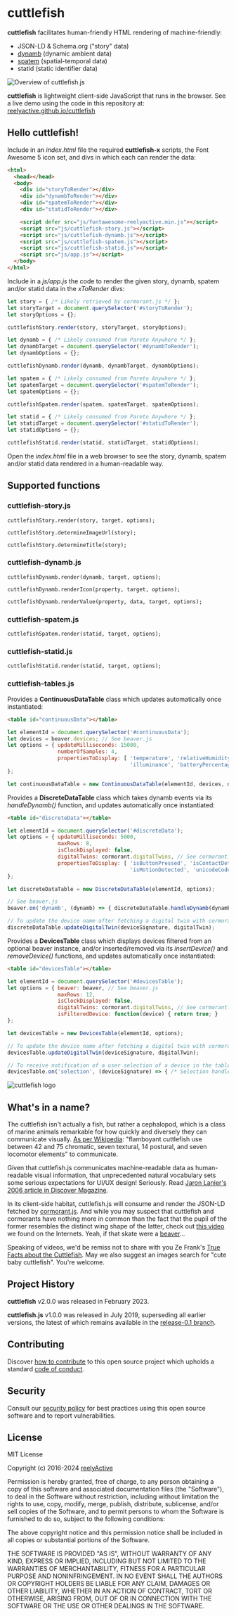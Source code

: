 cuttlefish
==========

__cuttlefish__ facilitates human-friendly HTML rendering of machine-friendly:
- JSON-LD & Schema.org ("story" data)
- [dynamb](https://reelyactive.github.io/diy/cheatsheet/#dynamb) (dynamic ambient data)
- [spatem](https://reelyactive.github.io/diy/cheatsheet/#spatem) (spatial-temporal data)
- statid (static identifier data)

![Overview of cuttlefish.js](https://reelyactive.github.io/cuttlefish/images/overview.png)

__cuttlefish__ is lightweight client-side JavaScript that runs in the browser.  See a live demo using the code in this repository at: [reelyactive.github.io/cuttlefish](https://reelyactive.github.io/cuttlefish)


Hello cuttlefish!
-----------------

Include in an _index.html_ file the required __cuttlefish-x__ scripts, the Font Awesome 5 icon set, and divs in which each can render the data:

```html
<html>
  <head></head>
  <body>
    <div id="storyToRender"></div>
    <div id="dynambToRender"></div>
    <div id="spatemToRender"></div>
    <div id="statidToRender"></div>

    <script defer src="js/fontawesome-reelyactive.min.js"></script>
    <script src="js/cuttlefish-story.js"></script>
    <script src="js/cuttlefish-dynamb.js"></script>
    <script src="js/cuttlefish-spatem.js"></script>
    <script src="js/cuttlefish-statid.js"></script>
    <script src="js/app.js"></script>
  </body>
</html>
```

Include in a _js/app.js_ the code to render the given story, dynamb, spatem and/or statid data in the _xToRender_ divs:

```javascript
let story = { /* Likely retrieved by cormorant.js */ };
let storyTarget = document.querySelector('#storyToRender');
let storyOptions = {};

cuttlefishStory.render(story, storyTarget, storyOptions);

let dynamb = { /* Likely consumed from Pareto Anywhere */ };
let dynambTarget = document.querySelector('#dynambToRender');
let dynambOptions = {};

cuttlefishDynamb.render(dynamb, dynambTarget, dynambOptions);

let spatem = { /* Likely consumed from Pareto Anywhere */ };
let spatemTarget = document.querySelector('#spatemToRender');
let spatemOptions = {};

cuttlefishSpatem.render(spatem, spatemTarget, spatemOptions);

let statid = { /* Likely consumed from Pareto Anywhere */ };
let statidTarget = document.querySelector('#statidToRender');
let statidOptions = {};

cuttlefishStatid.render(statid, statidTarget, statidOptions);
```

Open the _index.html_ file in a web browser to see the story, dynamb, spatem and/or statid data rendered in a human-readable way.


Supported functions
-------------------

### cuttlefish-story.js

`cuttlefishStory.render(story, target, options);`

`cuttlefishStory.determineImageUrl(story);`

`cuttlefishStory.determineTitle(story);`

### cuttlefish-dynamb.js

`cuttlefishDynamb.render(dynamb, target, options);`

`cuttlefishDynamb.renderIcon(property, target, options);`

`cuttlefishDynamb.renderValue(property, data, target, options);`

### cuttlefish-spatem.js

`cuttlefishSpatem.render(statid, target, options);`

### cuttlefish-statid.js

`cuttlefishStatid.render(statid, target, options);`

### cuttlefish-tables.js

Provides a __ContinuousDataTable__ class which updates automatically once instantiated:

```html
<table id="continuousData"></table>
```

```javascript
let elementId = document.querySelector('#continuousData');
let devices = beaver.devices; // See beaver.js
let options = { updateMilliseconds: 15000,
                numberOfSamples: 4,
                propertiesToDisplay: [ 'temperature', 'relativeHumidity',
                                       'illuminance', 'batteryPercentage' ]
};

let continuousDataTable = new ContinuousDataTable(elementId, devices, options);
```

Provides a __DiscreteDataTable__ class which takes dynamb events via its _handleDynamb()_ function, and updates automatically once instantiated:

```html
<table id="discreteData"></table>
```

```javascript
let elementId = document.querySelector('#discreteData');
let options = { updateMilliseconds: 5000,
                maxRows: 8,
                isClockDisplayed: false,
                digitalTwins: cormorant.digitalTwins, // See cormorant.js
                propertiesToDisplay: [ 'isButtonPressed', 'isContactDetected',
                                       'isMotionDetected', 'unicodeCodePoints' ]
};

let discreteDataTable = new DiscreteDataTable(elementId, options);

// See beaver.js
beaver.on('dynamb', (dynamb) => { discreteDataTable.handleDynamb(dynamb); });

// To update the device name after fetching a digital twin with cormorant.js:
discreteDataTable.updateDigitalTwin(deviceSignature, digitalTwin);
```

Provides a __DevicesTable__ class which displays devices filtered from an optional beaver instance, and/or inserted/removed via its _insertDevice()_ and _removeDevice()_ functions, and updates automatically once instantiated:

```html
<table id="devicesTable"></table>
```

```javascript
let elementId = document.querySelector('#devicesTable');
let options = { beaver: beaver, // See beaver.js
                maxRows: 12,
                isClockDisplayed: false,
                digitalTwins: cormorant.digitalTwins, // See cormorant.js
                isFilteredDevice: function(device) { return true; }
};

let devicesTable = new DevicesTable(elementId, options);

// To update the device name after fetching a digital twin with cormorant.js:
devicesTable.updateDigitalTwin(deviceSignature, digitalTwin);

// To receive notification of a user selection of a device in the table:
devicesTable.on('selection', (deviceSignature) => { /* Selection handler */ });
```


![cuttlefish logo](https://reelyactive.github.io/cuttlefish/images/cuttlefish-bubble.png)


What's in a name?
-----------------

The cuttlefish isn't actually a fish, but rather a cephalopod, which is a class of marine animals remarkable for how quickly and diversely they can communicate visually.  [As per Wikipedia](https://en.wikipedia.org/wiki/Cuttlefish#Communication): "flamboyant cuttlefish use between 42 and 75 chromatic, seven textural, 14 postural, and seven locomotor elements" to communicate.

Given that cuttlefish.js communicates machine-readable data as human-readable visual information, that unprecedented natural vocabulary sets some serious expectations for UI/UX design!  Seriously.  Read [Jaron Lanier's 2006 article in Discover Magazine](http://discovermagazine.com/2006/apr/cephalopod-morphing/).

In its client-side habitat, cuttlefish.js will consume and render the JSON-LD fetched by [cormorant.js](https://github.com/reelyactive/cormorant).  And while you may suspect that cuttlefish and cormorants have nothing more in common than the fact that the pupil of the former resembles the distinct wing shape of the latter, check out [this video](https://youtu.be/OQq__WdJBMw?t=2m40s) we found on the Internets.  Yeah, if that skate were a [beaver](https://github.com/reelyactive/beaver)...

Speaking of videos, we'd be remiss not to share with you Ze Frank's [True Facts about the Cuttlefish](https://youtu.be/GDwOi7HpHtQ).  May we also suggest an images search for "cute baby cuttlefish".  You're welcome.


Project History
---------------

__cuttlefish__ v2.0.0 was released in February 2023.

__cuttlefish.js__ v1.0.0 was released in July 2019, superseding all earlier versions, the latest of which remains available in the [release-0.1 branch](https://github.com/reelyactive/cuttlefish/tree/release-0.1).


Contributing
------------

Discover [how to contribute](CONTRIBUTING.md) to this open source project which upholds a standard [code of conduct](CODE_OF_CONDUCT.md).


Security
--------

Consult our [security policy](SECURITY.md) for best practices using this open source software and to report vulnerabilities.


License
-------

MIT License

Copyright (c) 2016-2024 [reelyActive](https://www.reelyactive.com)

Permission is hereby granted, free of charge, to any person obtaining a copy of this software and associated documentation files (the "Software"), to deal in the Software without restriction, including without limitation the rights to use, copy, modify, merge, publish, distribute, sublicense, and/or sell copies of the Software, and to permit persons to whom the Software is furnished to do so, subject to the following conditions:

The above copyright notice and this permission notice shall be included in all copies or substantial portions of the Software.

THE SOFTWARE IS PROVIDED "AS IS", WITHOUT WARRANTY OF ANY KIND, EXPRESS OR
IMPLIED, INCLUDING BUT NOT LIMITED TO THE WARRANTIES OF MERCHANTABILITY,
FITNESS FOR A PARTICULAR PURPOSE AND NONINFRINGEMENT. IN NO EVENT SHALL THE
AUTHORS OR COPYRIGHT HOLDERS BE LIABLE FOR ANY CLAIM, DAMAGES OR OTHER
LIABILITY, WHETHER IN AN ACTION OF CONTRACT, TORT OR OTHERWISE, ARISING FROM,
OUT OF OR IN CONNECTION WITH THE SOFTWARE OR THE USE OR OTHER DEALINGS IN
THE SOFTWARE.
